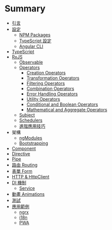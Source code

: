 # Summary

* [引言](README.md)
* [設定](chapter1/README.md)
  * [NPM Packages](chapter1/npm-package.md)
  * [TypeScript 設定](chapter1/tsconfig.md)
  * [Angular CLI](chapter1/angularcli.md)
* [TypeScript](chapter2/typescript.md)
* [RxJS](chapter3/rxjs.md)
  * [Observable](chapter3/observable.md)
  * [Operators](chapter3/operators.md)
    * [Creation Operators](chapter3/creation-operators.md)
    * [Transformation Operators](chapter3/transformation-operators.md)
    * [Filtering Operators](chapter3/filtering-operators.md)
    * [Combination Operators](chapter3/combination-operators.md)
    * [Error Handling Operators](chapter3/error-handling-operators.md)
    * [Utility Operators](chapter3/utility-operators.md)
    * [Conditional and Boolean Operators](chapter3/conditional-boolean-operators.md)
    * [Mathematical and Aggregate Operators](chapter3/mathematical-aggregate-operators.md)
  * [Subject](chapter3/subject.md)
  * [Schedulers](chapter3/schedulers.md)
  * [進階應用技巧](chapter3/advance.md)
* 架構
  * [ngModules]()
  * [Bootstrapping]()
* [Component]()
* [Directive]()
* [Pipe]()
* [路由 Routing]()
* [表單 Form]()
* [HTTP & HttpClient]()
* [DI 機制]()
  * [Service]()
* [動畫 Animations]()
* [測試]()
* [應用範例]()
  * [ngrx]()
  * [i18n]()
  * [PWA]()

